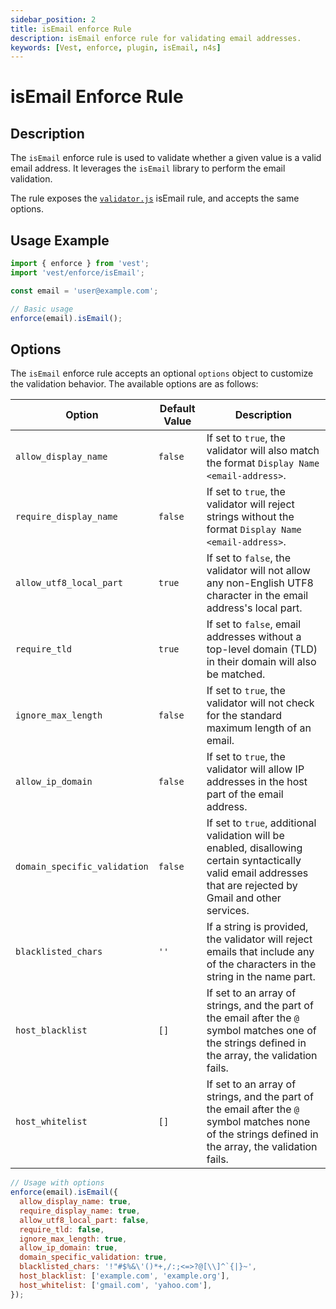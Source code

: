 ```yaml
---
sidebar_position: 2
title: isEmail enforce Rule
description: isEmail enforce rule for validating email addresses.
keywords: [Vest, enforce, plugin, isEmail, n4s]
---
```


# isEmail Enforce Rule

## Description

The `isEmail` enforce rule is used to validate whether a given value is a valid email address. It leverages the `isEmail` library to perform the email validation.

The rule exposes the [`validator.js`](https://www.npmjs.com/package/validator) isEmail rule, and accepts the same options.

## Usage Example

```javascript
import { enforce } from 'vest';
import 'vest/enforce/isEmail';

const email = 'user@example.com';

// Basic usage
enforce(email).isEmail();
```

## Options

The `isEmail` enforce rule accepts an optional `options` object to customize the validation behavior. The available options are as follows:

| Option                       | Default Value | Description                                                                                                                                                     |
| ---------------------------- | ------------- | --------------------------------------------------------------------------------------------------------------------------------------------------------------- |
| `allow_display_name`         | `false`       | If set to `true`, the validator will also match the format `Display Name <email-address>`.                                                                      |
| `require_display_name`       | `false`       | If set to `true`, the validator will reject strings without the format `Display Name <email-address>`.                                                          |
| `allow_utf8_local_part`      | `true`        | If set to `false`, the validator will not allow any non-English UTF8 character in the email address's local part.                                               |
| `require_tld`                | `true`        | If set to `false`, email addresses without a top-level domain (TLD) in their domain will also be matched.                                                       |
| `ignore_max_length`          | `false`       | If set to `true`, the validator will not check for the standard maximum length of an email.                                                                     |
| `allow_ip_domain`            | `false`       | If set to `true`, the validator will allow IP addresses in the host part of the email address.                                                                  |
| `domain_specific_validation` | `false`       | If set to `true`, additional validation will be enabled, disallowing certain syntactically valid email addresses that are rejected by Gmail and other services. |
| `blacklisted_chars`          | `''`          | If a string is provided, the validator will reject emails that include any of the characters in the string in the name part.                                    |
| `host_blacklist`             | `[]`          | If set to an array of strings, and the part of the email after the `@` symbol matches one of the strings defined in the array, the validation fails.            |
| `host_whitelist`             | `[]`          | If set to an array of strings, and the part of the email after the `@` symbol matches none of the strings defined in the array, the validation fails.           |

```js
// Usage with options
enforce(email).isEmail({
  allow_display_name: true,
  require_display_name: true,
  allow_utf8_local_part: false,
  require_tld: false,
  ignore_max_length: true,
  allow_ip_domain: true,
  domain_specific_validation: true,
  blacklisted_chars: '!"#$%&\'()*+,/:;<=>?@[\\]^`{|}~',
  host_blacklist: ['example.com', 'example.org'],
  host_whitelist: ['gmail.com', 'yahoo.com'],
});
```
